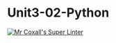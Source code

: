 # Unit3-02-Python

[![Mr Coxall's Super Linter](https://github.com/ICS3U-Programming-AbdulrahmanA/Unit3-02-Python/workflows/Mr%20Coxall's%20Super%20Linter/badge.svg)](https://github.com/ICS3U-Programming-AbdulrahmanA/Unit3-02-Python/actions/)
